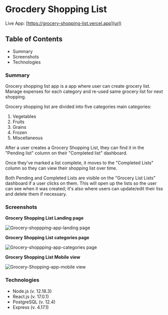 # Grocdery Shopping List

Live App: [https://grocery-shopping-list.vercel.app](url)

## Table of Contents

- Summary
- Screenshots
- Technologies


### Summary

Grocery shopping list app is a app where user can create grocery  list. Manage expenses for each category and re-used same grocery list for next shopping.

Grocery shopping list are divided into five categories main categories:
1. Vegetables
2. Fruits
3. Grains
4. Frozen
5. Miscellaneous  

After a user creates a Grocery Shopping List, they can find it in the "Pending list" column on their "Completed list" dashboard.

Once they've marked a list complete, it moves to the "Completed Lists" column so they can view their shopping list over time.

Both Pending and Completed Lists are visible on the "Grocery List Lists" dashboard if a user clicks on them. This will open up the lists so the user can see when it was created; it's also where users can update/edit their liss and delete them if necessary.



### Screenshots

**Grocery Shopping List Landing page**

![Grocery-shoppping-app-landing page](https://user-images.githubusercontent.com/63766164/105196349-c3e6bc80-5af8-11eb-86ff-97c06168c5f2.PNG)


**Grocery Shopping List categories page**

![Grocery-shoppping-app-categories page](https://user-images.githubusercontent.com/63766164/105196596-07d9c180-5af9-11eb-99cb-d80072773243.PNG)

**Grocery Shopping List Mobile view**

![Grocery-Shopping-app-mobile view](https://user-images.githubusercontent.com/63766164/105196875-4d968a00-5af9-11eb-98e8-e9670892297b.PNG)


### Technologies

- Node.js (v. 12.18.3)
- React.js (v. 17.0.1)
- PostgreSQL (v. 12.4)
- Express (v. 4.17.1)

